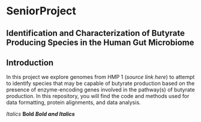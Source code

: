# SeniorProject
## Identification and Characterization of Butyrate Producing Species in the Human Gut Microbiome

## Introduction
In this project we explore genomes from HMP 1 (*source link here*) to attempt to identify species that may be capable of butyrate production based on the presence of enzyme-encoding genes involved in the pathway(s) of butyrate production. In this repository, you will find the code and methods used for data formatting, protein alignments, and data analysis.

*Italics*
**Bold**
***Bold and Italics***
